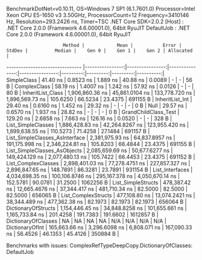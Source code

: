 
BenchmarkDotNet=v0.10.11, OS=Windows 7 SP1 (6.1.7601.0)
Processor=Intel Xeon CPU E5-1650 v3 3.50GHz, ProcessorCount=12
Frequency=3410146 Hz, Resolution=293.2426 ns, Timer=TSC
.NET Core SDK=2.0.2
  [Host]     : .NET Core 2.0.0 (Framework 4.6.00001.0), 64bit RyuJIT
  DefaultJob : .NET Core 2.0.0 (Framework 4.6.00001.0), 64bit RyuJIT


                         Method |            Mean |           Error |         StdDev |          Median |    Gen 0 |    Gen 1 |    Gen 2 | Allocated |
------------------------------- |----------------:|----------------:|---------------:|----------------:|---------:|---------:|---------:|----------:|
                    SimpleClass |        41.40 ns |       0.8523 ns |       1.889 ns |        40.88 ns |   0.0089 |        - |        - |      56 B |
                   ComplexClass |        58.19 ns |       1.4007 ns |       1.242 ns |        57.92 ns |   0.0126 |        - |        - |      80 B |
              InheritList_Class | 1,906,860.36 ns |  45,861.0104 ns | 133,778.720 ns | 1,896,569.73 ns | 105.6250 |  66.5234 |  23.4375 |  691155 B |
                InheritList_Int |        29.40 ns |       0.6160 ns |       1.452 ns |        29.32 ns |        - |        - |        - |       0 B |
                           Null |        29.57 ns |       0.6570 ns |       1.937 ns |        28.82 ns |        - |        - |        - |       0 B |
           GrandChildClass_Test |       129.20 ns |       2.6858 ns |       7.663 ns |       126.16 ns |   0.0520 |        - |        - |     328 B |
             List_SimpleClasses | 1,886,428.83 ns |  42,264.8267 ns | 123,955.420 ns | 1,899,638.55 ns | 110.5273 |  71.4258 |  27.1484 |  691157 B |
 List_SimpleClasses_AsInterface | 2,381,975.93 ns |  64,837.8957 ns | 191,175.998 ns | 2,346,224.81 ns | 105.8203 |  66.4844 |  23.4375 |  691155 B |
   List_SimpleClasses_AsObjects | 2,085,659.69 ns |  50,677.6277 ns | 149,424.129 ns | 2,077,480.13 ns | 105.7422 |  66.4453 |  23.4375 |  691152 B |
            List_ComplexClasses | 2,898,401.03 ns |  77,278.4751 ns | 227,857.327 ns | 2,896,847.65 ns | 148.7891 |  86.3281 |  23.7891 |  931154 B |
                List_Interfaces | 4,034,698.35 ns | 100,106.8746 ns | 295,167.378 ns | 4,050,670.14 ns | 152.5781 |  90.0781 |  31.2500 | 1062256 B |
             List_SimpleStructs |   478,387.42 ns |  12,665.4676 ns |  37,344.417 ns |   481,710.34 ns |  82.5000 |  82.5000 |  82.5000 |  656065 B |
            List_ComplexStructs |   477,108.80 ns |  13,074.2421 ns |  38,344.489 ns |   477,362.38 ns |  82.1973 |  82.1973 |  82.1973 |  656064 B |
            DictionaryOfStructs | 1,154,446.45 ns |  34,848.8258 ns | 101,655.661 ns | 1,165,733.84 ns | 201.4258 | 191.7383 | 191.6602 | 1612857 B |
            DictionaryOfClasses |              NA |              NA |             NA |              NA |      N/A |      N/A |      N/A |       N/A |
                DictionaryOfInt |   165,663.66 ns |   3,296.6098 ns |   6,808.071 ns |   167,090.33 ns |  56.4526 |  46.1353 |  45.4126 |  350884 B |

Benchmarks with issues:
  ComplexRefTypeDeepCopy.DictionaryOfClasses: DefaultJob
